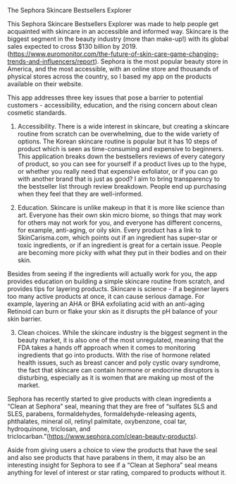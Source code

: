 
The Sephora Skincare Bestsellers Explorer

This Sephora Skincare Bestsellers Explorer was made to help people get acquainted with skincare in an accessible and informed way. Skincare is the biggest segment in the beauty industry (more than make-up!) with its global sales expected to cross $130 billion by 2019. (https://www.euromonitor.com/the-future-of-skin-care-game-changing-trends-and-influencers/report). 
Sephora is the most popular beauty store in America, and the most accessible, with an online store and thousands of physical stores across the country, so I based my app on the products available on their website. 

This app addresses three key issues that pose a barrier to potential customers - accessibility, education, and the rising concern about clean cosmetic standards. 

1. Accessibility.  There is a wide interest in skincare, but creating a skincare routine from scratch can be overwhelming, due to the wide variety of options. The Korean skincare routine is popular but it has 10 steps of product which is seen as time-consuming and expensive to beginners. This application breaks down the bestsellers reviews of every category of product, so you can see for yourself if a product lives up to the hype, or whether you really need that expensive exfoliator, or if you can go with another brand that is just as good? I aim to bring transparency to the bestseller list through review breakdown. People end up purchasing when they feel that they are well-informed. 

2. Education. Skincare is unlike makeup in that it is more like science than art. Everyone has their own skin micro biome, so things that may work for others may not work for you, and everyone has different concerns, for example, anti-aging, or oily skin. Every product has a link to SkinCarisma.com, which points out if an ingredient has super-star or toxic ingredients, or if an ingredient is great for a certain issue. People are becoming more picky with what they put in their bodies and on their skin. 

Besides from seeing if the ingredients will actually work for you, the app provides education on building a simple skincare routine from scratch, and provides tips for layering products. Skincare is science - if a beginner layers too many active products at once, it can cause serious damage. For example, layering an AHA or BHA exfoliating acid with an anti-aging Retinoid can burn or flake your skin as it disrupts the pH balance of your skin barrier. 

3. Clean choices. While the skincare industry is the biggest segment in the beauty market, it is also one of the most unregulated, meaning that the FDA takes a hands off approach when it comes to monitoring ingredients that go into products. With the rise of hormone related health issues, such as breast cancer and poly cystic ovary syndrome, the fact that skincare can contain hormone or endocrine disruptors is disturbing, especially as it is women that are making up most of the market. 

Sephora has recently started to give products with clean ingredients a “Clean at Sephora” seal, meaning that they are free of “sulfates SLS and SLES, parabens, formaldehydes, formaldehyde-releasing agents, phthalates, mineral oil, retinyl palmitate, oxybenzone, coal tar, hydroquinone, triclosan, and triclocarban.”(https://www.sephora.com/clean-beauty-products). 

Aside from giving users a choice to view the products that have the seal and also see products that have parabens in them, it may also be an interesting insight for Sephora to see if a “Clean at Sephora” seal means anything for level of interest or star rating, compared to products without it. 
